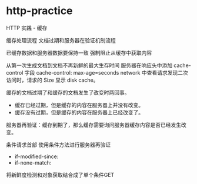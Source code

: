 # http-practice
HTTP 实践 - 缓存

缓存处理流程
文档过期和服务器在验证机制流程

已缓存数据和服务器数据要保持一致
强制阻止从缓存中获取内容

从第一次生成文档到文档不再新鲜的最大生存时间
服务器在响应头中添加 cache-control 字段
cache-control: max-age=seconds
network 中查看请求发现二次访问时，请求的 Size 显示 disk cache。

缓存的文档过期了和缓存的文档发生了改变时两回事。
- 缓存已经过期，但是缓存的内容在服务器上并没有改变。
- 缓存没有过期，但是缓存的内容在服务器上已经改变了。

服务器再验证：缓存到期了，那么缓存需要询问服务器缓存内容是否已经发生改变。

条件请求首部
使用条件方法进行服务器再验证
- if-modified-since: <date>
- if-none-match: <tags>

将新鲜度检测和对象获取结合成了单个条件GET